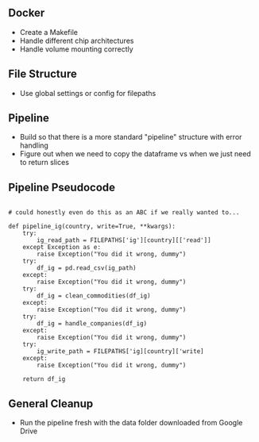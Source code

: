 ## Docker

- Create a Makefile
- Handle different chip architectures
- Handle volume mounting correctly

## File Structure

- Use global settings or config for filepaths

## Pipeline

- Build so that there is a more standard "pipeline" structure with error handling
- Figure out when we need to copy the dataframe vs when we just need to return slices

## Pipeline Pseudocode

```from settings import FILPATHS

# could honestly even do this as an ABC if we really wanted to...

def pipeline_ig(country, write=True, **kwargs):
    try:
        ig_read_path = FILEPATHS['ig'][country][['read']]
    except Exception as e:
        raise Exception("You did it wrong, dummy")
    try:
        df_ig = pd.read_csv(ig_path)
    except:
        raise Exception("You did it wrong, dummy")
    try:
        df_ig = clean_commodities(df_ig)
    except:
        raise Exception("You did it wrong, dummy")
    try:
        df_ig = handle_companies(df_ig)
    except:
        raise Exception("You did it wrong, dummy")
    try:
        ig_write_path = FILEPATHS['ig][country]['write]
    except:
        raise Exception("You did it wrong, dummy")

    return df_ig
```

## General Cleanup

- Run the pipeline fresh with the data folder downloaded from Google Drive

